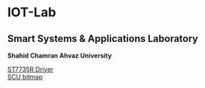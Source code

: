 # IOT-Lab  
## Smart Systems & Applications Laboratory
**Shahid Chamran Ahvaz University**    

[ST7735R Driver](https://github.com/boochow/MicroPython-ST7735)    
[SCU bitmap](https://github.com/parsa-black/IOT-Laboratory/blob/master/PAANAAK/scu.bmp)

